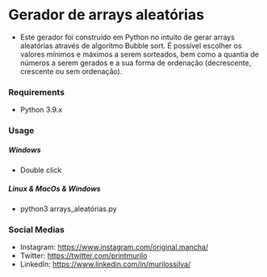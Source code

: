 <h1>Gerador de arrays aleatórias</h1>

- Este gerador foi construído em Python no intuito de gerar arrays aleatórias através de algoritmo Bubble sort. É possível escolher os valores mínimos e máximos a serem sorteados, bem como a quantia de números a serem gerados e a sua forma de ordenação (decrescente, crescente ou sem ordenação).

<h3>Requirements</h3>

- Python 3.9.x

<h3>Usage</h3>

<h5>Windows</h5>

- Double click

<h5>Linux & MacOs & Windows</h5>

- python3 arrays_aleatórias.py

<h3>Social Medias</h3>

- Instagram: https://www.instagram.com/original.mancha/
- Twitter: https://twitter.com/printmurilo
- LinkedIn: https://www.linkedin.com/in/murilossilva/
